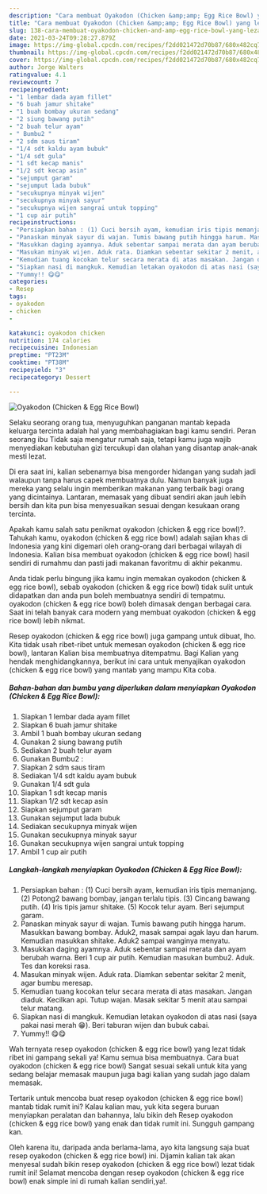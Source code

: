 ```yaml
---
description: "Cara membuat Oyakodon (Chicken &amp;amp; Egg Rice Bowl) yang lezat Untuk Jualan"
title: "Cara membuat Oyakodon (Chicken &amp;amp; Egg Rice Bowl) yang lezat Untuk Jualan"
slug: 138-cara-membuat-oyakodon-chicken-and-amp-egg-rice-bowl-yang-lezat-untuk-jualan
date: 2021-03-24T09:28:27.879Z
image: https://img-global.cpcdn.com/recipes/f2dd021472d70b87/680x482cq70/oyakodon-chicken-egg-rice-bowl-foto-resep-utama.jpg
thumbnail: https://img-global.cpcdn.com/recipes/f2dd021472d70b87/680x482cq70/oyakodon-chicken-egg-rice-bowl-foto-resep-utama.jpg
cover: https://img-global.cpcdn.com/recipes/f2dd021472d70b87/680x482cq70/oyakodon-chicken-egg-rice-bowl-foto-resep-utama.jpg
author: Jorge Walters
ratingvalue: 4.1
reviewcount: 7
recipeingredient:
- "1 lembar dada ayam fillet"
- "6 buah jamur shitake"
- "1 buah bombay ukuran sedang"
- "2 siung bawang putih"
- "2 buah telur ayam"
- " Bumbu2 "
- "2 sdm saus tiram"
- "1/4 sdt kaldu ayam bubuk"
- "1/4 sdt gula"
- "1 sdt kecap manis"
- "1/2 sdt kecap asin"
- "sejumput garam"
- "sejumput lada bubuk"
- "secukupnya minyak wijen"
- "secukupnya minyak sayur"
- "secukupnya wijen sangrai untuk topping"
- "1 cup air putih"
recipeinstructions:
- "Persiapkan bahan : (1) Cuci bersih ayam, kemudian iris tipis memanjang. (2) Potong2 bawang bombay, jangan terlalu tipis. (3) Cincang bawang putih. (4) Iris tipis jamur shitake. (5) Kocok telur ayam. Beri sejumput garam."
- "Panaskan minyak sayur di wajan. Tumis bawang putih hingga harum. Masukkan bawang bombay. Aduk2, masak sampai agak layu dan harum. Kemudian masukkan shitake. Aduk2 sampai wanginya menyatu."
- "Masukkan daging ayamnya. Aduk sebentar sampai merata dan ayam berubah warna. Beri 1 cup air putih. Kemudian masukan bumbu2. Aduk. Tes dan koreksi rasa."
- "Masukan minyak wijen. Aduk rata. Diamkan sebentar sekitar 2 menit, agar bumbu meresap."
- "Kemudian tuang kocokan telur secara merata di atas masakan. Jangan diaduk. Kecilkan api. Tutup wajan. Masak sekitar 5 menit atau sampai telur matang."
- "Siapkan nasi di mangkuk. Kemudian letakan oyakodon di atas nasi (saya pakai nasi merah 😁). Beri taburan wijen dan bubuk cabai."
- "Yummy!! 😋😋"
categories:
- Resep
tags:
- oyakodon
- chicken
- 

katakunci: oyakodon chicken  
nutrition: 174 calories
recipecuisine: Indonesian
preptime: "PT23M"
cooktime: "PT38M"
recipeyield: "3"
recipecategory: Dessert

---
```



![Oyakodon (Chicken &amp; Egg Rice Bowl)](https://img-global.cpcdn.com/recipes/f2dd021472d70b87/680x482cq70/oyakodon-chicken-egg-rice-bowl-foto-resep-utama.jpg)

Selaku seorang orang tua, menyuguhkan panganan mantab kepada keluarga tercinta adalah hal yang membahagiakan bagi kamu sendiri. Peran seorang ibu Tidak saja mengatur rumah saja, tetapi kamu juga wajib menyediakan kebutuhan gizi tercukupi dan olahan yang disantap anak-anak mesti lezat.

Di era  saat ini, kalian sebenarnya bisa mengorder hidangan yang sudah jadi walaupun tanpa harus capek membuatnya dulu. Namun banyak juga mereka yang selalu ingin memberikan makanan yang terbaik bagi orang yang dicintainya. Lantaran, memasak yang dibuat sendiri akan jauh lebih bersih dan kita pun bisa menyesuaikan sesuai dengan kesukaan orang tercinta. 



Apakah kamu salah satu penikmat oyakodon (chicken &amp; egg rice bowl)?. Tahukah kamu, oyakodon (chicken &amp; egg rice bowl) adalah sajian khas di Indonesia yang kini digemari oleh orang-orang dari berbagai wilayah di Indonesia. Kalian bisa membuat oyakodon (chicken &amp; egg rice bowl) hasil sendiri di rumahmu dan pasti jadi makanan favoritmu di akhir pekanmu.

Anda tidak perlu bingung jika kamu ingin memakan oyakodon (chicken &amp; egg rice bowl), sebab oyakodon (chicken &amp; egg rice bowl) tidak sulit untuk didapatkan dan anda pun boleh membuatnya sendiri di tempatmu. oyakodon (chicken &amp; egg rice bowl) boleh dimasak dengan berbagai cara. Saat ini telah banyak cara modern yang membuat oyakodon (chicken &amp; egg rice bowl) lebih nikmat.

Resep oyakodon (chicken &amp; egg rice bowl) juga gampang untuk dibuat, lho. Kita tidak usah ribet-ribet untuk memesan oyakodon (chicken &amp; egg rice bowl), lantaran Kalian bisa membuatnya ditempatmu. Bagi Kalian yang hendak menghidangkannya, berikut ini cara untuk menyajikan oyakodon (chicken &amp; egg rice bowl) yang mantab yang mampu Kita coba.

<!--inarticleads1-->

##### Bahan-bahan dan bumbu yang diperlukan dalam menyiapkan Oyakodon (Chicken &amp; Egg Rice Bowl):

1. Siapkan 1 lembar dada ayam fillet
1. Siapkan 6 buah jamur shitake
1. Ambil 1 buah bombay ukuran sedang
1. Gunakan 2 siung bawang putih
1. Sediakan 2 buah telur ayam
1. Gunakan  Bumbu2 :
1. Siapkan 2 sdm saus tiram
1. Sediakan 1/4 sdt kaldu ayam bubuk
1. Gunakan 1/4 sdt gula
1. Siapkan 1 sdt kecap manis
1. Siapkan 1/2 sdt kecap asin
1. Siapkan sejumput garam
1. Gunakan sejumput lada bubuk
1. Sediakan secukupnya minyak wijen
1. Gunakan secukupnya minyak sayur
1. Gunakan secukupnya wijen sangrai untuk topping
1. Ambil 1 cup air putih




<!--inarticleads2-->

##### Langkah-langkah menyiapkan Oyakodon (Chicken &amp; Egg Rice Bowl):

1. Persiapkan bahan : (1) Cuci bersih ayam, kemudian iris tipis memanjang. (2) Potong2 bawang bombay, jangan terlalu tipis. (3) Cincang bawang putih. (4) Iris tipis jamur shitake. (5) Kocok telur ayam. Beri sejumput garam.
1. Panaskan minyak sayur di wajan. Tumis bawang putih hingga harum. Masukkan bawang bombay. Aduk2, masak sampai agak layu dan harum. Kemudian masukkan shitake. Aduk2 sampai wanginya menyatu.
1. Masukkan daging ayamnya. Aduk sebentar sampai merata dan ayam berubah warna. Beri 1 cup air putih. Kemudian masukan bumbu2. Aduk. Tes dan koreksi rasa.
1. Masukan minyak wijen. Aduk rata. Diamkan sebentar sekitar 2 menit, agar bumbu meresap.
1. Kemudian tuang kocokan telur secara merata di atas masakan. Jangan diaduk. Kecilkan api. Tutup wajan. Masak sekitar 5 menit atau sampai telur matang.
1. Siapkan nasi di mangkuk. Kemudian letakan oyakodon di atas nasi (saya pakai nasi merah 😁). Beri taburan wijen dan bubuk cabai.
1. Yummy!! 😋😋




Wah ternyata resep oyakodon (chicken &amp; egg rice bowl) yang lezat tidak ribet ini gampang sekali ya! Kamu semua bisa membuatnya. Cara buat oyakodon (chicken &amp; egg rice bowl) Sangat sesuai sekali untuk kita yang sedang belajar memasak maupun juga bagi kalian yang sudah jago dalam memasak.

Tertarik untuk mencoba buat resep oyakodon (chicken &amp; egg rice bowl) mantab tidak rumit ini? Kalau kalian mau, yuk kita segera buruan menyiapkan peralatan dan bahannya, lalu bikin deh Resep oyakodon (chicken &amp; egg rice bowl) yang enak dan tidak rumit ini. Sungguh gampang kan. 

Oleh karena itu, daripada anda berlama-lama, ayo kita langsung saja buat resep oyakodon (chicken &amp; egg rice bowl) ini. Dijamin kalian tak akan menyesal sudah bikin resep oyakodon (chicken &amp; egg rice bowl) lezat tidak rumit ini! Selamat mencoba dengan resep oyakodon (chicken &amp; egg rice bowl) enak simple ini di rumah kalian sendiri,ya!.

